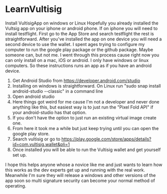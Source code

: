 # LearnVultisig
Install VultisigApp on windows or Linux
Hopefully you already installed the Vultsig app on your iphone or android phone. If on iphone you will need to install testflight. First go to the App Store and search testflight the rest is straightforward.
After you've installed the app on one device you will need a second device to use the wallet. I spent ages trying to configure my computer to run the google play package or the github package. Maybe someone can, but not me. I went through this process cause right now you can only install on a mac, iOS or android. I only have windows or linux computers. So these instructions runs an app as if you have an android device.
1) Get Android Studio from https://developer.android.com/studio
2) Installing on windows is straightforward. On Linux run "sudo snap install android-studio --classic" in a command line
3) Open android studio
4) Here things got weird for me cause I'm not a developer and never done anything like this, but easiest way is to just run the "Pixel Fold API" if your android-studio has that option.
5) If you don't have the option to just run an existing virtual image create one.
6) From here it took me a while but just keep trying until you can open the google play store.
7) Search vultisig or go to https://play.google.com/store/apps/details?id=com.vultisig.wallet&pli=1
8) Once installed you will be able to run the Vultisig wallet and get yourself set up.

I hope this helps anyone whose a novice like me and just wants to learn how this works as the dev experts get up and running with the real work. Meanwhile I'm sure they will release a windows and other versions of the app soon so multi signature security can become your normal method of operating.




